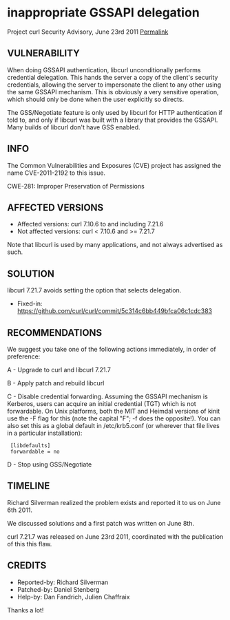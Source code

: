 inappropriate GSSAPI delegation
===============================

Project curl Security Advisory, June 23rd 2011
[Permalink](https://curl.se/docs/CVE-2011-2192.html)

VULNERABILITY
-------------

When doing GSSAPI authentication, libcurl unconditionally performs
credential delegation. This hands the server a copy of the client's security
credentials, allowing the server to impersonate the client to any other
using the same GSSAPI mechanism. This is obviously a very sensitive
operation, which should only be done when the user explicitly so directs.

The GSS/Negotiate feature is only used by libcurl for HTTP authentication if
told to, and only if libcurl was built with a library that provides the
GSSAPI. Many builds of libcurl don't have GSS enabled.

INFO
----

The Common Vulnerabilities and Exposures (CVE) project has assigned the name
CVE-2011-2192 to this issue.

CWE-281: Improper Preservation of Permissions

AFFECTED VERSIONS
-----------------

- Affected versions: curl 7.10.6 to and including 7.21.6
- Not affected versions: curl < 7.10.6 and >= 7.21.7

Note that libcurl is used by many applications, and not always advertised as
such.

SOLUTION
--------

libcurl 7.21.7 avoids setting the option that selects delegation.

- Fixed-in: https://github.com/curl/curl/commit/5c314c6bb449bfca06c1cdc383

RECOMMENDATIONS
---------------

We suggest you take one of the following actions immediately, in order of
preference:

 A - Upgrade to curl and libcurl 7.21.7

 B - Apply patch and rebuild libcurl

 C - Disable credential forwarding. Assuming the GSSAPI mechanism is
     Kerberos, users can acquire an initial credential (TGT) which is not
     forwardable. On Unix platforms, both the MIT and Heimdal versions of
     kinit use the -F flag for this (note the capital "F"; -f does the
     opposite!). You can also set this as a global default in /etc/krb5.conf
     (or wherever that file lives in a particular installation):

     [libdefaults]
     forwardable = no

 D - Stop using GSS/Negotiate

TIMELINE
---------

Richard Silverman realized the problem exists and reported it to us on June
6th 2011.

We discussed solutions and a first patch was written on June 8th.

curl 7.21.7 was released on June 23rd 2011, coordinated with the publication
of this this flaw.

CREDITS
-------

- Reported-by: Richard Silverman
- Patched-by: Daniel Stenberg
- Help-by: Dan Fandrich, Julien Chaffraix

Thanks a lot!

